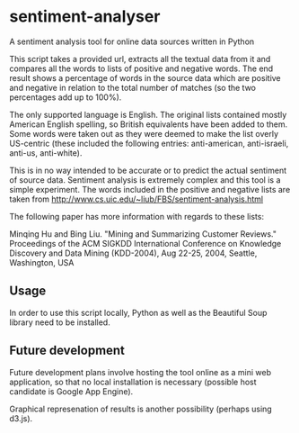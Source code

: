sentiment-analyser
==================

A sentiment analysis tool for online data sources written in Python

This script takes a provided url, extracts all the textual data from it and compares all the words to lists of positive and negative words. The end result shows a percentage of words in the source data which are positive and negative in relation to the total number of matches (so the two percentages add up to 100%).

The only supported language is English. The original lists contained mostly American English spelling, so British equivalents have been added to them. Some words were taken out as they were deemed to make the list overly US-centric (these included the following entries: anti-american, anti-israeli, anti-us, anti-white).

This is in no way intended to be accurate or to predict the actual sentiment of source data. Sentiment analysis is extremely complex and this tool is a simple experiment. The words included in the positive and negative lists are taken from http://www.cs.uic.edu/~liub/FBS/sentiment-analysis.html

The following paper has more information with regards to these lists:

Minqing Hu and Bing Liu. "Mining and Summarizing Customer Reviews." 
Proceedings of the ACM SIGKDD International Conference on Knowledge 
Discovery and Data Mining (KDD-2004), Aug 22-25, 2004, Seattle, 
Washington, USA

Usage
-----------

In order to use this script locally, Python as well as the Beautiful Soup library need to be installed.

Future development
-----------

Future development plans involve hosting the tool online as a mini web application, so that no local installation is necessary (possible host candidate is Google App Engine).

Graphical represenation of results is another possibility (perhaps using d3.js).